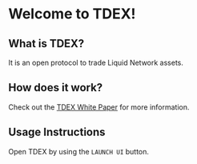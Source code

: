 # Welcome to TDEX!

## What is TDEX? 

It is an open protocol to trade Liquid Network assets.

## How does it work?

Check out the [TDEX White Paper](https://github.com/TDex-network/whitepaper/blob/main/TDEXWP_V1.md) for more information.

## Usage Instructions

Open TDEX by using the `LAUNCH UI` button.
